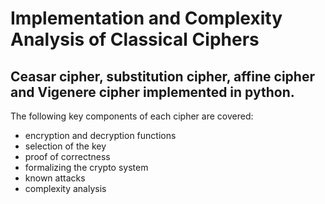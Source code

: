 # Implementation and Complexity Analysis of Classical Ciphers

## Ceasar cipher, substitution cipher, affine cipher and Vigenere cipher implemented in python. 

The following key components of each cipher are covered:

- encryption and decryption functions
- selection of the key
- proof of correctness 
- formalizing the crypto system
- known attacks
- complexity analysis




